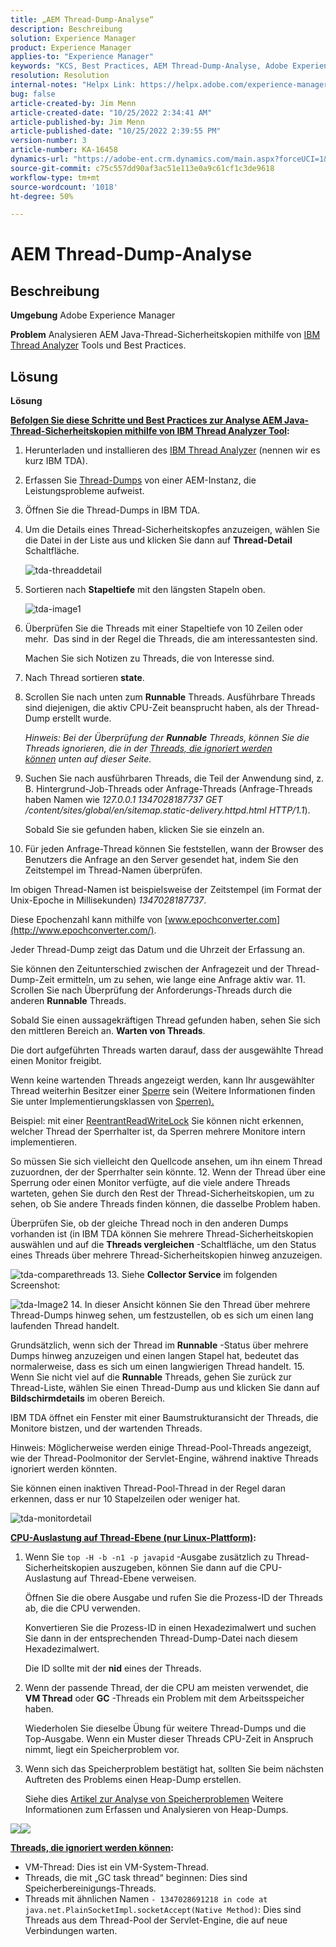 ```yaml
---
title: „AEM Thread-Dump-Analyse“
description: Beschreibung
solution: Experience Manager
product: Experience Manager
applies-to: "Experience Manager"
keywords: "KCS, Best Practices, AEM Thread-Dump-Analyse, Adobe Experience Manager, Java, IBM Thread Analyzer"
resolution: Resolution
internal-notes: "Helpx Link: https://helpx.adobe.com/experience-manager/kb/thread-dump-analysis.html"
bug: false
article-created-by: Jim Menn
article-created-date: "10/25/2022 2:34:41 AM"
article-published-by: Jim Menn
article-published-date: "10/25/2022 2:39:55 PM"
version-number: 3
article-number: KA-16458
dynamics-url: "https://adobe-ent.crm.dynamics.com/main.aspx?forceUCI=1&pagetype=entityrecord&etn=knowledgearticle&id=6fb11892-0d54-ed11-bba2-6045bd006b4b"
source-git-commit: c75c557dd90af3ac51e113e0a9c61cf1c3de9618
workflow-type: tm+mt
source-wordcount: '1018'
ht-degree: 50%

---
```


# AEM Thread-Dump-Analyse

## Beschreibung


<b>Umgebung</b>
Adobe Experience Manager

<b>Problem</b>
Analysieren AEM Java-Thread-Sicherheitskopien mithilfe von [IBM Thread Analyzer](https://www.ibm.com/support/pages/ibm-thread-and-monitor-dump-analyzer-java-tmda) Tools und Best Practices.


## Lösung


<b>Lösung</b>

<u><b>Befolgen Sie diese Schritte und Best Practices zur Analyse AEM Java-Thread-Sicherheitskopien mithilfe von <a data-ol-has-click-handler="" href="https://www.ibm.com/support/pages/ibm-thread-and-monitor-dump-analyzer-java-tmda">IBM Thread Analyzer</a> Tool</b></u><b>:</b>

1. Herunterladen und installieren des [IBM Thread Analyzer](https://www.ibm.com/support/pages/ibm-thread-and-monitor-dump-analyzer-java-tmda) (nennen wir es kurz IBM TDA).
2. Erfassen Sie [Thread-Dumps](https://helpx.adobe.com/experience-manager/kb/thread-dumps-collection-analysis.html) von einer AEM-Instanz, die Leistungsprobleme aufweist.
3. Öffnen Sie die Thread-Dumps in IBM TDA.
4. Um die Details eines Thread-Sicherheitskopfes anzuzeigen, wählen Sie die Datei in der Liste aus und klicken Sie dann auf <b>Thread-Detail</b> Schaltfläche.

   ![tda-threaddetail](https://helpx.adobe.com/content/dam/help/en/experience-manager/kb/thread-dump-analysis/_jcr_content/main-pars/image_1587732783/tda-threaddetail.png "tda-threaddetail")
5. Sortieren nach <b>Stapeltiefe</b> mit den längsten Stapeln oben.

   ![tda-image1](https://helpx.adobe.com/content/dam/help/en/experience-manager/kb/thread-dump-analysis/_jcr_content/main-pars/image/tda-image1.png)
6. Überprüfen Sie die Threads mit einer Stapeltiefe von 10 Zeilen oder mehr.  Das sind in der Regel die Threads, die am interessantesten sind.

   Machen Sie sich Notizen zu Threads, die von Interesse sind.
7. Nach Thread sortieren <b>state</b>.
8. Scrollen Sie nach unten zum <b>Runnable</b> Threads. Ausführbare Threads sind diejenigen, die aktiv CPU-Zeit beansprucht haben, als der Thread-Dump erstellt wurde.

   *Hinweis: Bei der Überprüfung der <b>Runnable</b> Threads, können Sie die Threads ignorieren, die in der [Threads, die ignoriert werden können](https://helpx.adobe.com/de/experience-manager/kb/thread-dump-analysis.html#ignorethreads) unten auf dieser Seite.*


9. Suchen Sie nach ausführbaren Threads, die Teil der Anwendung sind, z. B. Hintergrund-Job-Threads oder Anfrage-Threads (Anfrage-Threads haben Namen wie *127.0.0.1 1347028187737 GET /content/sites/global/en/sitemap.static-delivery.httpd.html HTTP/1.1*).

   Sobald Sie sie gefunden haben, klicken Sie sie einzeln an.
10. Für jeden Anfrage-Thread können Sie feststellen, wann der Browser des Benutzers die Anfrage an den Server gesendet hat, indem Sie den Zeitstempel im Thread-Namen überprüfen.

   Im obigen Thread-Namen ist beispielsweise der Zeitstempel (im Format der Unix-Epoche in Millisekunden) *1347028187737*.

   Diese Epochenzahl kann mithilfe von [www.epochconverter.com](http://www.epochconverter.com/).

   Jeder Thread-Dump zeigt das Datum und die Uhrzeit der Erfassung an.

   Sie können den Zeitunterschied zwischen der Anfragezeit und der Thread-Dump-Zeit ermitteln, um zu sehen, wie lange eine Anfrage aktiv war.
11. Scrollen Sie nach Überprüfung der Anforderungs-Threads durch die anderen <b>Runnable</b> Threads.

   Sobald Sie einen aussagekräftigen Thread gefunden haben, sehen Sie sich den mittleren Bereich an. <b>Warten von Threads</b>.

   Die dort aufgeführten Threads warten darauf, dass der ausgewählte Thread einen Monitor freigibt.

   Wenn keine wartenden Threads angezeigt werden, kann Ihr ausgewählter Thread weiterhin Besitzer einer [Sperre](http://docs.oracle.com/javase/1.5.0/docs/api/java/util/concurrent/locks/Lock.html) sein (Weitere Informationen finden Sie unter Implementierungsklassen von [Sperren).](http://docs.oracle.com/javase/1.5.0/docs/api/java/util/concurrent/locks/Lock.html)

   Beispiel: mit einer [ReentrantReadWriteLock](http://docs.oracle.com/javase/1.5.0/docs/api/java/util/concurrent/locks/ReentrantReadWriteLock.html) Sie können nicht erkennen, welcher Thread der Sperrhalter ist, da Sperren mehrere Monitore intern implementieren.

   So müssen Sie sich vielleicht den Quellcode ansehen, um ihn einem Thread zuzuordnen, der der Sperrhalter sein könnte.
12. Wenn der Thread über eine Sperrung oder einen Monitor verfügte, auf die viele andere Threads warteten, gehen Sie durch den Rest der Thread-Sicherheitskopien, um zu sehen, ob Sie andere Threads finden können, die dasselbe Problem haben.

   Überprüfen Sie, ob der gleiche Thread noch in den anderen Dumps vorhanden ist (in IBM TDA können Sie mehrere Thread-Sicherheitskopien auswählen und auf die <b>Threads vergleichen</b> -Schaltfläche, um den Status eines Threads über mehrere Thread-Sicherheitskopien hinweg anzuzeigen.

   ![tda-comparethreads](https://helpx.adobe.com/content/dam/help/en/experience-manager/kb/thread-dump-analysis/_jcr_content/main-pars/image_1159496390/tda-comparethreads.png)
13. Siehe <b>Collector Service</b> im folgenden Screenshot:

   ![tda-Image2](https://helpx.adobe.com/content/dam/help/en/experience-manager/kb/thread-dump-analysis/_jcr_content/main-pars/image_1730877898/tda-Image2.png)
14. In dieser Ansicht können Sie den Thread über mehrere Thread-Dumps hinweg sehen, um festzustellen, ob es sich um einen lang laufenden Thread handelt.

   Grundsätzlich, wenn sich der Thread im <b>Runnable</b> -Status über mehrere Dumps hinweg anzuzeigen und einen langen Stapel hat, bedeutet das normalerweise, dass es sich um einen langwierigen Thread handelt.
15. Wenn Sie nicht viel auf die <b>Runnable</b> Threads, gehen Sie zurück zur Thread-Liste, wählen Sie einen Thread-Dump aus und klicken Sie dann auf <b>Bildschirmdetails</b> im oberen Bereich.

   IBM TDA öffnet ein Fenster mit einer Baumstrukturansicht der Threads, die Monitore bistzen, und der wartenden Threads.

   Hinweis: Möglicherweise werden einige Thread-Pool-Threads angezeigt, wie der Thread-Poolmonitor der Servlet-Engine, während inaktive Threads ignoriert werden könnten.

   Sie können einen inaktiven Thread-Pool-Thread in der Regel daran erkennen, dass er nur 10 Stapelzeilen oder weniger hat.

   ![tda-monitordetail](https://helpx.adobe.com/content/dam/help/en/experience-manager/kb/thread-dump-analysis/_jcr_content/main-pars/image_1106466084/tda-monitordetail.png)




<u><b>CPU-Auslastung auf Thread-Ebene (nur Linux-Plattform)</b></u><b>:</b>

1. Wenn Sie `top -H -b -n1 -p javapid` -Ausgabe zusätzlich zu Thread-Sicherheitskopien auszugeben, können Sie dann auf die CPU-Auslastung auf Thread-Ebene verweisen.

   Öffnen Sie die obere Ausgabe und rufen Sie die Prozess-ID der Threads ab, die die CPU verwenden.

   Konvertieren Sie die Prozess-ID in einen Hexadezimalwert und suchen Sie dann in der entsprechenden Thread-Dump-Datei nach diesem Hexadezimalwert.

   Die ID sollte mit der <b>nid</b> eines der Threads.
2. Wenn der passende Thread, der die CPU am meisten verwendet, die <b>VM Thread</b> oder <b>GC</b> -Threads ein Problem mit dem Arbeitsspeicher haben.

   Wiederholen Sie dieselbe Übung für weitere Thread-Dumps und die Top-Ausgabe. Wenn ein Muster dieser Threads CPU-Zeit in Anspruch nimmt, liegt ein Speicherproblem vor.
3. Wenn sich das Speicherproblem bestätigt hat, sollten Sie beim nächsten Auftreten des Problems einen Heap-Dump erstellen.

   Siehe dies [Artikel zur Analyse von Speicherproblemen](https://experienceleague.adobe.com/docs/experience-cloud-kcs/kbarticles/KA-17482.html?lang=de) Weitere Informationen zum Erfassen und Analysieren von Heap-Dumps.


![](https://helpx.adobe.com/libs/cq/ui/resources/0.gif)![](https://helpx.adobe.com/libs/cq/ui/resources/0.gif)

<b><u>Threads, die ignoriert werden können</u>:</b>

- VM-Thread: Dies ist ein VM-System-Thread.
- Threads, die mit „GC task thread“ beginnen: Dies sind Speicherbereinigungs-Threads.
- Threads mit ähnlichen Namen `- 1347028691218 in code at java.net.PlainSocketImpl.socketAccept(Native Method)`: Dies sind Threads aus dem Thread-Pool der Servlet-Engine, die auf neue Verbindungen warten.

